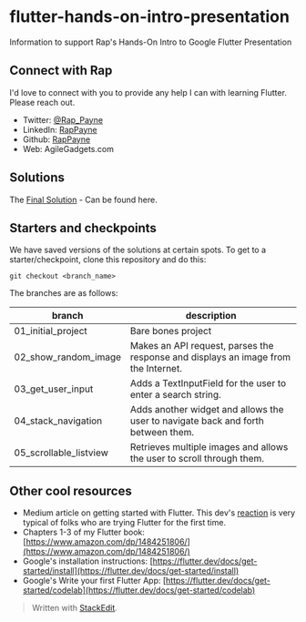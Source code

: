 
# flutter-hands-on-intro-presentation
Information to support Rap's Hands-On Intro to Google Flutter Presentation


## Connect with Rap
I'd love to connect with you to provide any help I can with learning Flutter. Please reach out.
- Twitter: [@Rap_Payne](https://twitter.com/Rap_Payne)
- LinkedIn: [RapPayne](https://www.linkedin.com/in/rappayne/)
- Github: [RapPayne](https://github.com/rapPayne)
- Web: AgileGadgets.com

## Solutions

The [Final Solution](solution) - Can be found here.

## Starters and checkpoints
We have saved versions of the solutions at certain spots. To get to a starter/checkpoint, clone this repository and do this:

    git checkout <branch_name>
The branches are as follows:

|branch|description  |
|---|---|
| 01_initial_project | Bare bones project |
| 02_show_random_image | Makes an API request, parses the response and displays an image from the Internet.|
| 03_get_user_input | Adds a TextInputField for the user to enter a search string.|
| 04_stack_navigation | Adds another widget and allows the user to navigate back and forth between them.|
| 05_scrollable_listview | Retrieves multiple images and allows the user to scroll through them.|


## Other cool resources
- Medium article on getting started with Flutter. This dev's [reaction](https://medium.com/hackernoon/what-it-was-like-to-write-a-full-blown-flutter-app-330d8202825b) is very typical of folks who are trying Flutter for the first time.
- Chapters 1-3 of my Flutter book: [https://www.amazon.com/dp/1484251806/](https://www.amazon.com/dp/1484251806/)
- Google's installation instructions: [https://flutter.dev/docs/get-started/install](https://flutter.dev/docs/get-started/install)
- Google's Write your first Flutter App: [https://flutter.dev/docs/get-started/codelab](https://flutter.dev/docs/get-started/codelab)

> Written with [StackEdit](https://stackedit.io/).
<!--stackedit_data:
eyJoaXN0b3J5IjpbLTEyMjU1MTU3NzQsOTQyNTEzNjIwLC05MT
A4MDgyNjYsLTM2Mzk1MjAxOCwxMjQ5NDYzMzQxLC0xNjMwNTcx
MjM5LDE4NTgyNzUyNzNdfQ==
-->